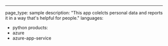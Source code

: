 ---
page_type: sample
description: "This app colelcts personal data and reports it in a way that's helpful for people."
languages:
- python
products:
- azure
- azure-app-service